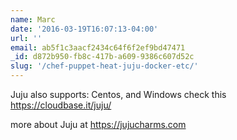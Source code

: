 ```yaml
---
name: Marc
date: '2016-03-19T16:07:13-04:00'
url: ''
email: ab5f1c3aacf2434c64f6f2ef9bd47471
_id: d872b950-fb8c-417b-a609-9386c607d52c
slug: '/chef-puppet-heat-juju-docker-etc/'
---
```


Juju also supports: Centos, and Windows check this
<https://cloudbase.it/juju/>

more about Juju at <https://jujucharms.com>

